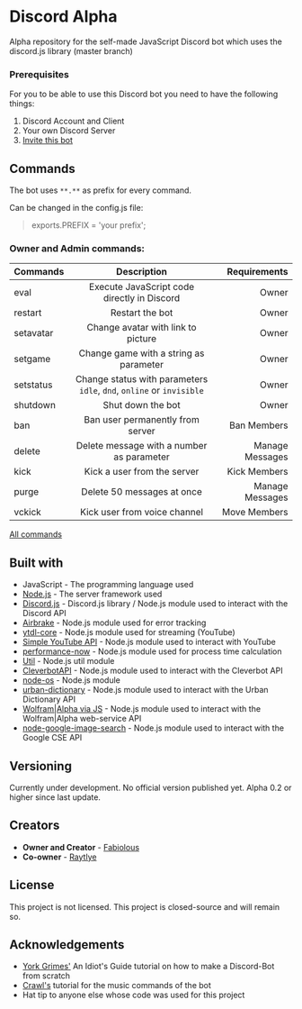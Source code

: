 # Discord Alpha

Alpha repository for the self-made JavaScript Discord bot which uses the discord.js library (master branch)

### Prerequisites

For you to be able to use this Discord bot you need to have the following things:


1. Discord Account and Client
2. Your own Discord Server
3. [Invite this bot](https://discordapp.com/oauth2/authorize?client_id=359668621989117953&permissions=8&scope=bot)

## Commands

The bot uses `**.**` as prefix for every command.


Can be changed in the config.js file:
> exports.PREFIX = 'your prefix';


### Owner and Admin commands:


| Commands | Description | Requirements |
| ------------- |:-------------:| -----:|
| eval | Execute JavaScript code directly in Discord | Owner |
| restart | Restart the bot | Owner |
| setavatar | Change avatar with link to picture | Owner |
| setgame | Change game with a string as parameter | Owner |
| setstatus | Change status with parameters `idle`, `dnd`, `online` or `invisible`| Owner |
| shutdown | Shut down the bot | Owner |
| ban | Ban user permanently from server | Ban Members |
| delete | Delete message with a number as parameter | Manage Messages |
| kick | Kick a user from the server | Kick Members |
| purge | Delete 50 messages at once | Manage Messages |
| vckick | Kick user from voice channel | Move Members |


[All commands](https://github.com/JustFabiolous/discord-alpha/wiki/Commands)


## Built with

* JavaScript - The programming language used
* [Node.js](https://nodejs.org/en/) - The server framework used
* [Discord.js](https://discord.js.org/) - Discord.js library / Node.js module used to interact with the Discord API
* [Airbrake](https://airbrake.io/) - Node.js module used for error tracking
* [ytdl-core](https://github.com/fent/node-ytdl-core) - Node.js module used for streaming (YouTube)
* [Simple YouTube API](https://github.com/HyperCoder2975/simple-youtube-api) - Node.js module used to interact with YouTube
* [performance-now](https://github.com/braveg1rl/performance-now) - Node.js module used for process time calculation
* [Util](https://github.com/defunctzombie/node-util) - Node.js util module
* [CleverbotAPI](https://github.com/Jqmey/cleverbot-api) - Node.js module used to interact with the Cleverbot API
* [node-os](https://github.com/DiegoRBaquero/node-os) - Node.js module
* [urban-dictionary](https://github.com/NightfallAlicorn/urban-dictionary) - Node.js module used to interact with the Urban Dictionary API
* [Wolfram|Alpha via JS](https://github.com/Cfeusier/wolfram-alpha-api-js) - Node.js module used to interact with the Wolfram|Alpha web-service API
* [node-google-image-search](https://github.com/jjmax75/google-image-search) - Node.js module used to interact with the Google CSE API

## Versioning

Currently under development. No official version published yet.
Alpha 0.2 or higher since last update.

## Creators

 - **Owner and Creator** - [Fabiolous](https://github.com/JustFabiolous)
 - **Co-owner** - [Raytlye](https://github.com/Raytlye)

## License

This project is not licensed.
This project is closed-source and will remain so.

## Acknowledgements

* [York Grimes'](https://anidiotsguide.gitbooks.io/discord-js-bot-guide/getting-started/the-long-version.html) An Idiot's Guide tutorial on how to make a Discord-Bot from scratch
* [Crawl's](https://www.youtube.com/playlist?list=PLVzaElkTvlQae8XJ0ujnEgz1GviufNx8h) tutorial for the music commands of the bot
* Hat tip to anyone else whose code was used for this project